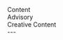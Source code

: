 <!-- .slide: data-background-color="var(--spearmint)" -->
<div class="content-warning">
  <div>Content</div>
  <div>Advisory</div>
  <div>Creative Content</div>
</div>
---
<!-- End Deck -->